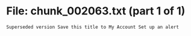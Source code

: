 ﻿# File: chunk_002063.txt (part 1 of 1)
```
Superseded version Save this title to My Account Set up an alert
```


